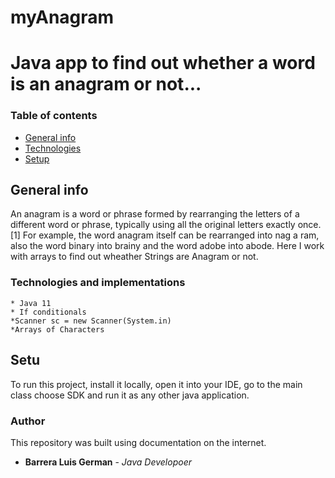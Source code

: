 # myAnagram

# Java app to find out whether a word is an anagram or not...

### Table of contents
* [General info](#general-info)
* [Technologies](#technologies)
* [Setup](#setup)

## General info
An anagram is a word or phrase formed by rearranging the letters of a different word or phrase,
typically using all the original letters exactly once.[1] For example, the word anagram itself can be
rearranged into nag a ram, also the word binary into brainy and the word adobe into abode.
Here I work with arrays to find out wheather Strings are Anagram or not.


### Technologies and implementations


````
* Java 11
* If conditionals
*Scanner sc = new Scanner(System.in)
*Arrays of Characters
````

## Setu
To run this project, install it locally, open it into your IDE, go to the main class  choose SDK and run it as any other java 
application. 



### Author
This repository was built using documentation on the internet.

* **Barrera Luis German**  - *Java Developoer*




 
 


